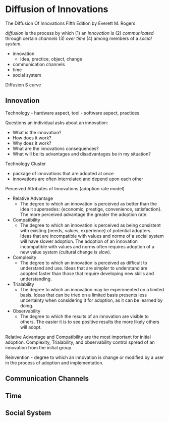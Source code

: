 # Diffusion of Innovations

The Diffusion Of Innovations Fifth Edition by Everett M. Rogers


_diffusion_ is the process by which (1) an _innovation_ is (2) _communicated_ through certain _channels_ (3) _over time_ (4) among members of a _social system_.

- innovation
    - idea, practice, object, change
- communication channels
- time
- social system

Diffusion S curve

## Innovation

Technology
    - hardware aspect, tool
    - software aspect, practices

Questions an individual asks about an innovation:

- What is the innovation?
- How does it work?
- Why does it work?
- What are the innovations consequences?
- What will be its advantages and disadvantages be in my situation?

Technology Cluster

- package of innovations that are adopted at once
- innovations are often interrelated and depend upon each other



Perceived Attributes of Innovations (adoption rate model)

- Relative Advantage
    - The degree to which an innovation is perceived as better than the idea it supersedes: {economic, prestige, convenience, satisfaction}. The more perceived advantage the greater the adoption rate.
- Compatibility
    - The degree to which an innovation is perceived as being consistent with existing {needs, values, experience} of potential adopters. Ideas that are incompatible with values and norms of a social system will have slower adoption. The adoption of an innovation incompatible with values and norms often requires adoption of a new value system (cultural change is slow).
- Complexity
    - The degree to which an innovation is perceived as difficult to understand and use. Ideas that are simpler to understand are adopted faster than those that require developing new skills and understanding.
- Trialability
    - The degree to which an innovation may be experimented on a limited basis. Ideas that can be tried on a limited basis presents less uncertainty when considering it for adoption, as it can be learned by doing.
- Observability
    - The degree to which the results of an innovation are visible to others. The easier it is to see positive results the more likely others will adopt.  

Relative Advantage and Compatibility are the most important for initial adoption. Complexity, Trialability, and observability control spread of an innovation from the initial group.


Reinvention - degree to which an innovation is change or modified by a user in the process of adoption and implementation.

## Communication Channels

## Time

## Social System